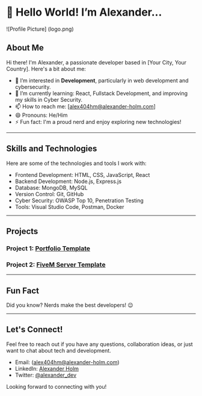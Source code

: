 # 👋 Hello World! I’m Alexander...

![Profile Picture] (logo.png)
## About Me

Hi there! I'm Alexander, a passionate developer based in [Your City, Your Country]. Here's a bit about me:

- 👀 I’m interested in **Development**, particularly in web development and cybersecurity.
- 🌱 I’m currently learning: React, Fullstack Development, and improving my skills in Cyber Security.
- 📫 How to reach me: [alex404hm@alexander-holm.com]
- 😄 Pronouns: He/Him
- ⚡ Fun fact: I'm a proud nerd and enjoy exploring new technologies!

---

## Skills and Technologies

Here are some of the technologies and tools I work with:

- Frontend Development: HTML, CSS, JavaScript, React
- Backend Development: Node.js, Express.js
- Database: MongoDB, MySQL
- Version Control: Git, GitHub
- Cyber Security: OWASP Top 10, Penetration Testing
- Tools: Visual Studio Code, Postman, Docker

---

## Projects

### Project 1: [Portfolio Template](https://github.com/alex404hm/new-portfolio)

### Project 2: [FiveM Server Template](https://github.com/alex404hm/main)

---

## Fun Fact

Did you know? Nerds make the best developers! 😉

---

## Let's Connect!

Feel free to reach out if you have any questions, collaboration ideas, or just want to chat about tech and development.

- Email: (alex404hm@alexander-holm.com)
- LinkedIn: [Alexander Holm](https://www.linkedin.com/in/alex404hm)
- Twitter: [@alexander_dev](https://twitter.com/alex404hm)

Looking forward to connecting with you!
